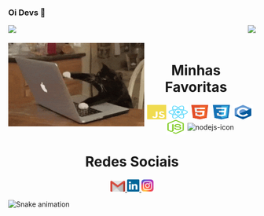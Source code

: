 ### Oi Devs 👋

<div>
  
  <img  height="130em" src="https://github-readme-stats.vercel.app/api?username=MatheusSntss&show_icons=true&theme=aura&include_all_commits=true&count_private=true"/>
  <img align="right" height="130em" src="https://github-readme-stats.vercel.app/api/top-langs/?username=MatheusSntss&layout=compact&langs_count=16&theme=aura"/>
</div>
<div  align="center"> 
  <div style="display: inline_block"><br>
    <img align="left" height="170" alt="coding-time" src="icegif-4383.gif">
    <h1 align="center">Minhas Favoritas</h1>
    <img align="center" height="30" width="40" alt="js-icon"  src="https://raw.githubusercontent.com/devicons/devicon/master/icons/javascript/javascript-plain.svg">
    <img align="center" height="30" width="40" alt="react-icon" src="https://raw.githubusercontent.com/devicons/devicon/master/icons/react/react-original.svg">
    <img align="center" height="30" width="40" alt="html-icon" src="https://raw.githubusercontent.com/devicons/devicon/master/icons/html5/html5-original.svg">
    <img align="center" height="30" width="40" alt="css-icon" src="https://raw.githubusercontent.com/devicons/devicon/master/icons/css3/css3-original.svg">
    <img align="center" height="30" width="40" alt="c-icon" src="https://raw.githubusercontent.com/devicons/devicon/master/icons/c/c-original.svg">
    <img align="center" height="30" width="40" alt="nodejs-icon" src="https://raw.githubusercontent.com/devicons/devicon/master/icons/nodejs/nodejs-original.svg">
    <img align="center" height="30" width="40" alt="nodejs-icon" src="https://raw.githubusercontent.com/jmnote/z-icons/master/svg/cpp.svg">
   </div>
    
   <h1 align="center">Redes Sociais</h1>
    <a href = "mailto: matheus.snts.pvh@gmail.com">
      <img width="30" src="gmail.svg">
    </a>
    <a href = "https://www.linkedin.com/in/matheus-santos-bezerra-b7a7aa234/">
      <img width="25" src="linkedin.svg">
    </a>
    <a href = "https://www.instagram.com/matheussnts/">
      <img width="25" src="instagram.png">
    </a>
</div>
  
![Snake animation](https://github.com/MatheusSntss/MatheusSntss/blob/output/github-contribution-grid-snake.svg)
